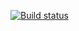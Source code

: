 [![Build status](https://ci.appveyor.com/api/projects/status/epws44geym0pqik5?svg=true)](https://ci.appveyor.com/project/Olegzkv/cardorder)
